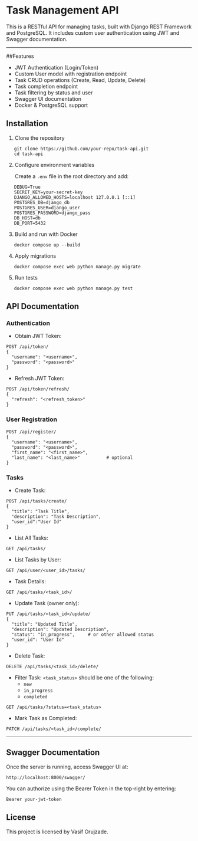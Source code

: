 # Task Management API

This is a RESTful API for managing tasks, built with Django REST Framework and PostgreSQL.
It includes custom user authentication using JWT and Swagger documentation.

---
##Features
- JWT Authentication (Login/Token)
- Custom User model with registration endpoint
- Task CRUD operations (Create, Read, Update, Delete)
- Task completion endpoint
- Task filtering by status and user
- Swagger UI documentation
- Docker & PostgreSQL support
  
## Installation
1. Clone the repository
```
   git clone https://github.com/your-repo/task-api.git
   cd task-api
```
2. Configure environment variables

   Create a `.env` file in the root directory and add:
```
   DEBUG=True
   SECRET_KEY=your-secret-key
   DJANGO_ALLOWED_HOSTS=localhost 127.0.0.1 [::1]
   POSTGRES_DB=django_db
   POSTGRES_USER=django_user
   POSTGRES_PASSWORD=django_pass
   DB_HOST=db
   DB_PORT=5432
```
3. Build and run with Docker
```
   docker compose up --build
```
4. Apply migrations
```
   docker compose exec web python manage.py migrate
```
5. Run tests
```
   docker compose exec web python manage.py test
```

## API Documentation

### Authentication

- Obtain JWT Token:
```
POST /api/token/
{
  "username": "<username>",
  "password": "<password>"
}
```

- Refresh JWT Token:
```
POST /api/token/refresh/
{
  "refresh": "<refresh_token>"
}
```

### User Registration

```
POST /api/register/
{
  "username": "<username>",
  "password": "<password>",
  "first_name": "<first_name>",       
  "last_name": "<last_name>"          # optional
}
```

### Tasks

- Create Task:
```
POST /api/tasks/create/
{
  "title": "Task Title",
  "description": "Task Description",
  "user_id":"User Id"
}
```

- List All Tasks:
```
GET /api/tasks/
```

- List Tasks by User:
```
GET /api/user/<user_id>/tasks/
```

- Task Details:
```
GET /api/tasks/<task_id>/
```

- Update Task (owner only):
```
PUT /api/tasks/<task_id>/update/
{
  "title": "Updated Title",
  "description": "Updated Description",
  "status": "in_progress",     # or other allowed status
  "user_id": "User Id"
}
```

- Delete Task:
```
DELETE /api/tasks/<task_id>/delete/
```

- Filter Task:
    `<task_status>` should be one of the following:  
  - `new`  
  - `in_progress`  
  - `completed`  
```
GET /api/tasks/?status=<task_status>

```

- Mark Task as Completed:
```
PATCH /api/tasks/<task_id>/complete/
```

---
## Swagger Documentation
Once the server is running, access Swagger UI at:
```
http://localhost:8000/swagger/
```
You can authorize using the Bearer Token in the top-right by entering:
```
Bearer your-jwt-token
```

## License

This project is licensed by Vasif Orujzade.
